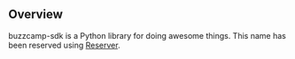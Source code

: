 
## Overview
buzzcamp-sdk is a Python library for doing awesome things.
This name has been reserved using [Reserver](https://github.com/openscilab/reserver).
